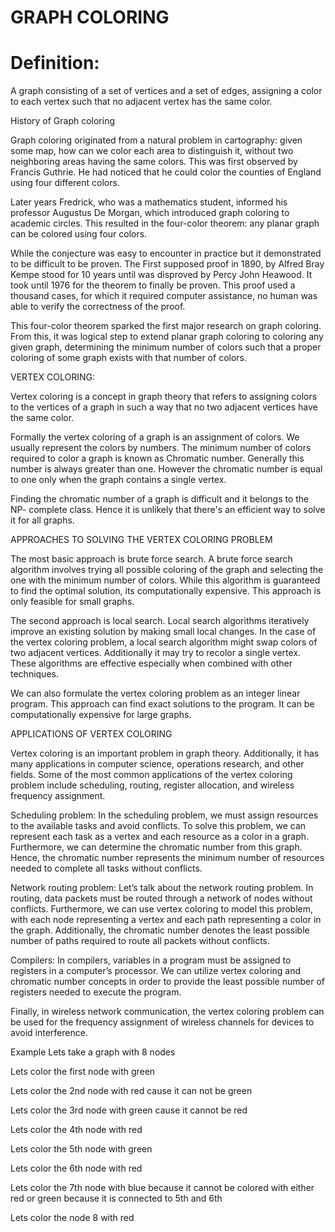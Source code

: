 # GRAPH COLORING

# Definition:
A graph consisting of a set of vertices and a set of edges, assigning a color to each vertex such that no adjacent vertex has the same color. 

History of Graph coloring

Graph coloring originated from a natural problem in cartography: given some map, how can we color each area to distinguish it, without two neighboring areas having the same colors. This was first observed by Francis Guthrie. He had noticed that he could color the counties of England using four different colors. 

Later years Fredrick, who was a mathematics student, informed his professor Augustus De Morgan, which introduced graph coloring to academic circles. This resulted in the four-color theorem: any planar graph can be colored using four colors. 

While the conjecture was easy to encounter in practice but it demonstrated to be difficult to be proven.  The First supposed proof in 1890, by Alfred Bray Kempe stood for 10 years until was disproved by Percy John Heawood. It took until 1976 for the theorem to finally be proven.  This proof used a thousand cases, for which it required computer assistance, no human was able to verify the correctness of the proof. 

This four-color theorem sparked the first major research on graph coloring. From this, it was logical step to extend planar graph coloring to coloring any given graph, determining the minimum number of colors such that a proper coloring of some graph exists with that number of colors.

VERTEX COLORING:

Vertex coloring is a concept in graph theory that refers to assigning colors to the vertices of a graph in such a way that no two adjacent vertices have the same color.

Formally the vertex coloring of a graph is an assignment of colors. We usually represent the colors by numbers. The minimum number of colors required to color a graph is known as Chromatic number. Generally this number is always greater than one. However the chromatic number is equal to one only when the graph contains a single vertex.

Finding the chromatic number of a graph is difficult and it belongs to the NP- complete class. Hence it is unlikely that there's an efficient way to solve it for all graphs. 

APPROACHES TO SOLVING THE VERTEX COLORING PROBLEM

The most basic approach is brute force search. A brute force search algorithm involves trying all possible coloring of the graph and selecting the one with the minimum number of colors. While this algorithm is guaranteed to find the optimal solution, its computationally expensive. This approach is only feasible for small graphs.

The second approach is local search. Local search algorithms iteratively improve an existing solution by making small local changes. In the case of the vertex coloring problem, a local search algorithm might swap colors of two adjacent vertices. Additionally it may try to recolor a single vertex. These algorithms are effective especially when combined with other techniques.

We can also formulate the vertex coloring problem as an integer linear program. This approach can find exact solutions to the program. It can be computationally expensive for large graphs.

APPLICATIONS OF VERTEX COLORING 

Vertex coloring is an important problem in graph theory. Additionally, it has many applications in computer science, operations research, and other fields. Some of the most common applications of the vertex coloring problem include scheduling, routing, register allocation, and wireless frequency assignment.

Scheduling problem:
In the scheduling problem, we must assign resources to the available tasks and avoid conflicts. To solve this problem, we can represent each task as a vertex and each resource as a color in a graph. Furthermore, we can determine the chromatic number from this graph. Hence, the chromatic number represents the minimum number of resources needed to complete all tasks without conflicts.

 Network routing problem:
Let’s talk about the network routing problem. In routing, data packets must be routed through a network of nodes without conflicts. Furthermore, we can use vertex coloring to model this problem, with each node representing a vertex and each path representing a color in the graph. Additionally, the chromatic number denotes the least possible number of paths required to route all packets without conflicts.

Compilers:
In compilers, variables in a program must be assigned to registers in a computer’s processor. We can utilize vertex coloring and chromatic number concepts in order to provide the least possible number of registers needed to execute the program.

Finally, in wireless network communication, the vertex coloring problem can be used for the frequency assignment of wireless channels for devices to avoid interference.






Example
Lets take a graph with 8 nodes

Lets color the first node with green












Lets color the 2nd node with red cause it can not be green


Lets color the 3rd node with green cause it cannot be red

Lets color the 4th node with red 


Lets color the 5th node with green 


Lets color the 6th node with red

Lets color the 7th node with blue because it cannot be colored with either red or green because it is connected to 5th and 6th















Lets color the node 8 with red




